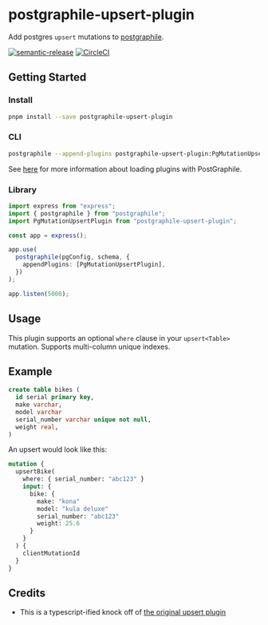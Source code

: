 # postgraphile-upsert-plugin

Add postgres `upsert` mutations to [postgraphile](https://www.graphile.org/postgraphile).

[![semantic-release](https://img.shields.io/badge/%20%20%F0%9F%93%A6%F0%9F%9A%80-semantic--release-e10079.svg)](https://github.com/semantic-release/semantic-release) [![CircleCI](https://circleci.com/gh/cdaringe/postgraphile-upsert.svg?style=svg)](https://circleci.com/gh/cdaringe/postgraphile-upsert)

## Getting Started

### Install

```bash
pnpm install --save postgraphile-upsert-plugin
```

### CLI

```bash
postgraphile --append-plugins postgraphile-upsert-plugin:PgMutationUpsertPlugin
```

See [here](https://www.graphile.org/postgraphile/extending/#loading-additional-plugins) for more information about loading plugins with PostGraphile.

### Library

```ts
import express from "express";
import { postgraphile } from "postgraphile";
import PgMutationUpsertPlugin from "postgraphile-upsert-plugin";

const app = express();

app.use(
  postgraphile(pgConfig, schema, {
    appendPlugins: [PgMutationUpsertPlugin],
  })
);

app.listen(5000);
```

## Usage

This plugin supports an optional `where` clause in your `upsert<Table>` mutation. Supports multi-column unique indexes.

## Example

```sql
create table bikes (
  id serial primary key,
  make varchar,
  model varchar
  serial_number varchar unique not null,
  weight real,
)
```

An upsert would look like this:

```graphql
mutation {
  upsertBike(
    where: { serial_number: "abc123" }
    input: {
      bike: {
        make: "kona"
        model: "kula deluxe"
        serial_number: "abc123"
        weight: 25.6
      }
    }
  ) {
    clientMutationId
  }
}
```

## Credits

- This is a typescript-ified knock off of [the original upsert plugin](https://github.com/einarjegorov/graphile-upsert-plugin/blob/master/index.js)
